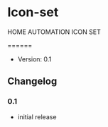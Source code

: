 # Icon-set
HOME AUTOMATION ICON SET

======

* Version: 0.1

## Changelog

### 0.1
* initial release
